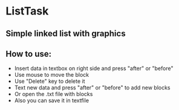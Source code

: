 # ListTask
## Simple linked list with graphics
## How to use:
 - Insert data in textbox on right side and press "after" or "before"
 - Use mouse to move the block
 - Use "Delete" key to delete it
 - Text new data and press "after" or "before" to add new blocks
 - Or open the .txt file with blocks
 - Also you can save it in textfile
